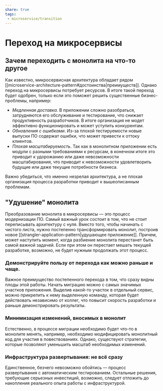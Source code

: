 ```yaml
---
share: true
tags:
 - microservice/transition
---
```

# Переход на микросервисы
## Зачем переходить с монолита на что-то другое
Как известно, микросервисная архитектура обладает рядом [[microservice-architecture-pattern#достоинства|преимуществ]]. Однако переход на микросервисы потребует ресурсов. В итоге такой переход будет одобрен, только если это поможет решить существенные бизнес-проблемы, например:
- *Медленная доставка*. В приложении сложно разобраться, затрудняются его обслуживание и тестирование, что снижает продуктивность разработчиков. В итоге организация не модет эффективно функционировать и может уступить конкурентам.
- *Обновления с ошибками*. Из-за плохой тестируемости новые выпуски ПО содержат ошибки, что может привести к оттоку клиентов.
- *Плохая масштабируемость*. Так как в монолитном приложении есть модули с разными требованиями к ресурсам, в конечном итоге это приводит к удорожанию или даже невозможности масштабирования, что приводит к невозможности удовлетворить будущие или даже текущие потребности бизнеса.

Важно убедиться, что именно незрелая архитектура, а не плохая организация процесса разработки приводит к вышеописанным проблемам.
## "Удушение" монолита
Преобразование монолита в микросервисы — это процесс модернизации ПО. Самый важный урок состоит в том, что не стоит переписывать архитектуру с нуля.
Вместо того, чтобы начинать с чистого листа, нужно постепенно трансформировать монолит, построив новое [[strangler-application-pattern|удушающее приложение]]. Причем, может наступить момент, когда разбиение монолита перестанет быть самой важной задачей. Если при этом он перестает мешать текущей разработке, возможно, не будет нужным продолжать этот процесс.
### Демонстрируйте пользу от перехода как можно раньше и чаще.
Важное преимущество постепенного перехода в том, что сразу видны плоды этой работы. Начать миграцию можно с самых значимых участков приложения. Выделив какой-то участок в отдельный сервис, можно прикрепить к нему выделенную команду, которая будет действовать независимо от коллег, что повысит скорость разработки и раньше демонстрировать результаты.
### Минимизация изменений, вносимых в монолит
Естественно, в процессе миграции необходимо будет что-то в монолите менять, например, необходимо модифицировать монолитный код для участия в повествованиях. Однако, существуют стратегии, которые позволяют уменьшить масштаб необходимых изменений.
### Инфраструктура развертывания: не всё сразу
Единственное, безчего невозможно обойтись — процесс развертывания с автоматическим тестированием. Остальные решения, требующие серьезных инвестиций, возможно, следует отложить до накопления реального опыта работы с инфраструктурой.

